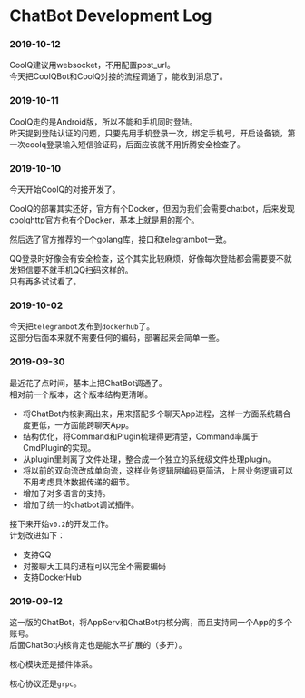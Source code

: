 # ChatBot Development Log

### 2019-10-12

CoolQ建议用websocket，不用配置post_url。  
今天把CoolQBot和CoolQ对接的流程调通了，能收到消息了。

### 2019-10-11

CoolQ走的是Android版，所以不能和手机同时登陆。  
昨天提到登陆认证的问题，只要先用手机登录一次，绑定手机号，开启设备锁，第一次coolq登录输入短信验证码，后面应该就不用折腾安全检查了。

### 2019-10-10

今天开始CoolQ的对接开发了。

CoolQ的部署其实还好，官方有个Docker，但因为我们会需要chatbot，后来发现coolqhttp官方也有个Docker，基本上就是用的那个。

然后选了官方推荐的一个golang库，接口和telegrambot一致。

QQ登录时好像会有安全检查，这个其实比较麻烦，好像每次登陆都会需要要不就发短信要不就手机QQ扫码这样的。  
只有再多试试看了。

### 2019-10-02

今天把``telegrambot``发布到``dockerhub``了。  
这部分后面本来就不需要任何的编码，部署起来会简单一些。

### 2019-09-30

最近花了点时间，基本上把ChatBot调通了。  
相对前一个版本，这个版本结构更清晰。

- 将ChatBot内核剥离出来，用来搭配多个聊天App进程，这样一方面系统耦合度更低，一方面能跨聊天App。
- 结构优化，将Command和Plugin梳理得更清楚，Command率属于CmdPlugin的实现。
- 从plugin里剥离了文件处理，整合成一个独立的系统级文件处理plugin。
- 将以前的双向流改成单向流，这样业务逻辑层编码更简洁，上层业务逻辑可以不用考虑具体数据传递的细节。
- 增加了对多语言的支持。
- 增加了统一的chatbot调试插件。

接下来开始``v0.2``的开发工作。  
计划改进如下：

- 支持QQ
- 对接聊天工具的进程可以完全不需要编码
- 支持DockerHub

### 2019-09-12

这一版的ChatBot，将AppServ和ChatBot内核分离，而且支持同一个App的多个账号。  
后面ChatBot内核肯定也是能水平扩展的（多开）。

核心模块还是插件体系。  

核心协议还是``grpc``。